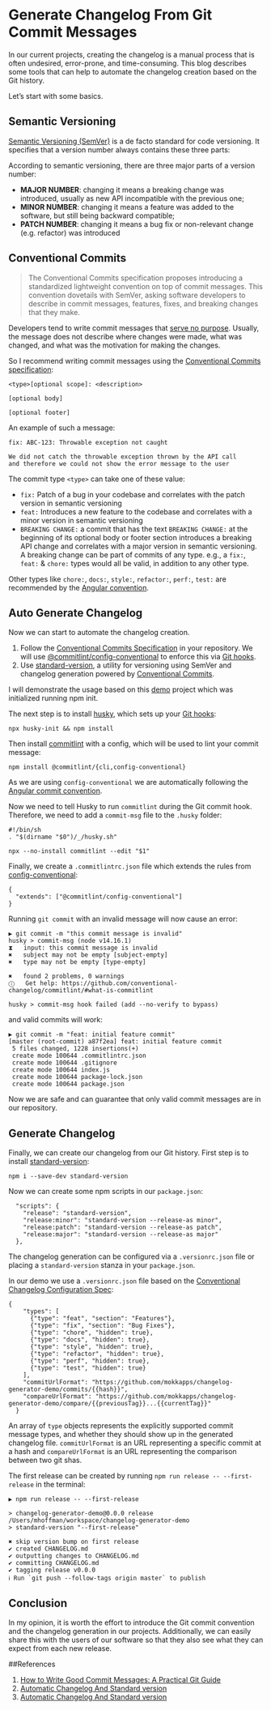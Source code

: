 Generate Changelog From Git Commit Messages
===============================================================================

In our current projects, creating the changelog is a manual process that is often undesired, error-prone, and time-consuming.
This blog describes some tools that can help to automate the changelog creation based on the Git history.

Let’s start with some basics.

Semantic Versioning[](#semantic-versioning)
-------------------------------------------

[Semantic Versioning (SemVer)](https://semver.org/) is a de facto standard for code versioning. It specifies that a version number always contains these three parts:

According to semantic versioning, there are three major parts of a version number:

* **MAJOR NUMBER**: changing it means a breaking change was introduced, usually as new API incompatible with the previous one;
* **MINOR NUMBER**: changing it means a feature was added to the software, but still being backward compatible;
* **PATCH NUMBER**: changing it means a bug fix or non-relevant change (e.g. refactor) was introduced

Conventional Commits[](#conventional-commits)
---------------------------------------------

> The Conventional Commits specification proposes introducing a standardized lightweight convention on top of commit messages. This convention dovetails with SemVer, asking software developers to describe in commit messages, features, fixes, and breaking changes that they make.

Developers tend to write commit messages that [serve no purpose](http://whatthecommit.com/). Usually, the message does not describe where changes were made, what was changed, and what was the motivation for making the changes.

So I recommend writing commit messages using the [Conventional Commits specification](https://www.conventionalcommits.org/en/v1.0.0-beta.2/):

    <type>[optional scope]: <description>
    
    [optional body]
    
    [optional footer]

An example of such a message:

    fix: ABC-123: Throwable exception not caught
    
    We did not catch the throwable exception thrown by the API call
    and therefore we could not show the error message to the user

The commit type `<type>` can take one of these value:

* `fix:` Patch of a bug in your codebase and correlates with the patch version in semantic versioning
* `feat:` Introduces a new feature to the codebase and correlates with a minor version in semantic versioning
* `BREAKING CHANGE:` a commit that has the text `BREAKING CHANGE:` at the beginning of its optional body or footer section introduces a breaking API change and correlates with a major version in semantic versioning. A breaking change can be part of commits of any type. e.g., a `fix:`, `feat:` & `chore:` types would all be valid, in addition to any other type.

Other types like `chore:`, `docs:`, `style:`, `refactor:`, `perf:`, `test:` are recommended by the [Angular convention](https://github.com/angular/angular/blob/22b96b9/CONTRIBUTING.md#-commit-message-guidelines).

Auto Generate Changelog[](#conventional-commits)
------------------------------------------------

Now we can start to automate the changelog creation.

1. Follow the [Conventional Commits Specification](https://conventionalcommits.org/) in your repository. We will use [@commitlint/config-conventional](https://github.com/conventional-changelog/commitlint/tree/master/%40commitlint/config-conventional) to enforce this via [Git hooks](https://git-scm.com/docs/githooks).
2. Use [standard-version](https://github.com/conventional-changelog/standard-version), a utility for versioning using SemVer and changelog generation powered by [Conventional Commits](https://www.conventionalcommits.org/).

I will demonstrate the usage based on this [demo](https://github.com/crestamr/AutomaticChangeLog) project which was initialized running npm init.

The next step is to install [husky](https://github.com/typicode/husky), which sets up your [Git hooks](https://git-scm.com/docs/githooks):

    npx husky-init && npm install

Then install [commitlint](https://github.com/conventional-changelog/commitlint) with a config, which will be used to lint your commit message:

    npm install @commitlint/{cli,config-conventional}

As we are using `config-conventional` we are automatically following the [Angular commit convention](https://github.com/angular/angular/blob/22b96b9/CONTRIBUTING.md#-commit-message-guidelines).

Now we need to tell Husky to run `commitlint` during the Git commit hook. Therefore, we need to add a `commit-msg` file to the `.husky` folder:

    #!/bin/sh
    . "$(dirname "$0")/_/husky.sh"
    
    npx --no-install commitlint --edit "$1"

Finally, we create a `.commitlintrc.json` file which extends the rules from [config-conventional](https://github.com/conventional-changelog/commitlint/tree/master/%40commitlint/config-conventional):

    {
      "extends": ["@commitlint/config-conventional"]
    }

Running `git commit` with an invalid message will now cause an error:

    ▶ git commit -m "this commit message is invalid"
    husky > commit-msg (node v14.16.1)
    ⧗   input: this commit message is invalid
    ✖   subject may not be empty [subject-empty]
    ✖   type may not be empty [type-empty]
    
    ✖   found 2 problems, 0 warnings
    ⓘ   Get help: https://github.com/conventional-changelog/commitlint/#what-is-commitlint
    
    husky > commit-msg hook failed (add --no-verify to bypass)

and valid commits will work:

    ▶ git commit -m "feat: initial feature commit"
    [master (root-commit) a87f2ea] feat: initial feature commit
     5 files changed, 1228 insertions(+)
     create mode 100644 .commitlintrc.json
     create mode 100644 .gitignore
     create mode 100644 index.js
     create mode 100644 package-lock.json
     create mode 100644 package.json

Now we are safe and can guarantee that only valid commit messages are in our repository.

Generate Changelog[](#generate-changelog)
-----------------------------------------

Finally, we can create our changelog from our Git history. First step is to install [standard-version](https://github.com/conventional-changelog/standard-version):

    npm i --save-dev standard-version

Now we can create some npm scripts in our `package.json`:

      "scripts": {
        "release": "standard-version",
        "release:minor": "standard-version --release-as minor",
        "release:patch": "standard-version --release-as patch",
        "release:major": "standard-version --release-as major"
      },

The changelog generation can be configured via a `.versionrc.json` file or placing a `standard-version` stanza in your `package.json`.

In our demo we use a `.versionrc.json` file based on the [Conventional Changelog Configuration Spec](https://github.com/conventional-changelog/conventional-changelog-config-spec/blob/master/versions/2.1.0/README.md):

    {
        "types": [
          {"type": "feat", "section": "Features"},
          {"type": "fix", "section": "Bug Fixes"},
          {"type": "chore", "hidden": true},
          {"type": "docs", "hidden": true},
          {"type": "style", "hidden": true},
          {"type": "refactor", "hidden": true},
          {"type": "perf", "hidden": true},
          {"type": "test", "hidden": true}
        ],
        "commitUrlFormat": "https://github.com/mokkapps/changelog-generator-demo/commits/{{hash}}",
        "compareUrlFormat": "https://github.com/mokkapps/changelog-generator-demo/compare/{{previousTag}}...{{currentTag}}"
      }


An array of `type` objects represents the explicitly supported commit message types, and whether they should show up in the generated changelog file. `commitUrlFormat` is an URL representing a specific commit at a hash and `compareUrlFormat` is an URL representing the comparison between two git shas.

The first release can be created by running `npm run release -- --first-release` in the terminal:

    ▶ npm run release -- --first-release
    
    > changelog-generator-demo@0.0.0 release /Users/mhoffman/workspace/changelog-generator-demo
    > standard-version "--first-release"
    
    ✖ skip version bump on first release
    ✔ created CHANGELOG.md
    ✔ outputting changes to CHANGELOG.md
    ✔ committing CHANGELOG.md
    ✔ tagging release v0.0.0
    ℹ Run `git push --follow-tags origin master` to publish

Conclusion[](#conclusion)
-------------------------
In my opinion, it is worth the effort to introduce the Git commit convention and the changelog generation in our projects.
Additionally, we can easily share this with the users of our software so that they also see what they can expect from each new release.


##References

1) [How to Write Good Commit Messages: A Practical Git Guide](https://www.freecodecamp.org/news/writing-good-commit-messages-a-practical-guide/)
1) [Automatic Changelog And Standard version](https://lukasznojek.com/blog/2020/03/automatic-changelog-md-or-commitizer-and-standard-version-family/)
1) [Automatic Changelog And Standard version](https://lukasznojek.com/blog/2020/03/automatic-changelog-md-or-commitizer-and-standard-version-family/)
